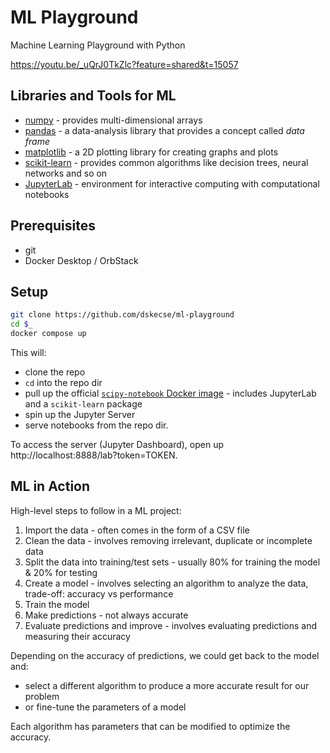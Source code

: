 # ML Playground

Machine Learning Playground with Python

https://youtu.be/_uQrJ0TkZlc?feature=shared&t=15057

## Libraries and Tools for ML

* [numpy](https://numpy.org/) - provides multi-dimensional arrays
* [pandas](https://pandas.pydata.org/) - a data-analysis library that provides a concept called *data frame*
* [matplotlib](https://matplotlib.org/) - a 2D plotting library for creating graphs and plots
* [scikit-learn](https://scikit-learn.org/stable/) - provides common algorithms like decision trees, neural networks and so on
* [JupyterLab](https://jupyterlab.readthedocs.io/en/stable/index.html) - environment for interactive computing with computational notebooks

## Prerequisites

* git
* Docker Desktop / OrbStack

## Setup

```sh
git clone https://github.com/dskecse/ml-playground
cd $_
docker compose up
```

This will:

* clone the repo
* `cd` into the repo dir
* pull up the official [`scipy-notebook` Docker image](https://quay.io/repository/jupyter/scipy-notebook?tab=tags) - includes JupyterLab and a `scikit-learn` package
* spin up the Jupyter Server
* serve notebooks from the repo dir.

To access the server (Jupyter Dashboard), open up http://localhost:8888/lab?token=TOKEN.

## ML in Action

High-level steps to follow in a ML project:

1. Import the data - often comes in the form of a CSV file
2. Clean the data - involves removing irrelevant, duplicate or incomplete data
3. Split the data into training/test sets - usually 80% for training the model & 20% for testing
4. Create a model - involves selecting an algorithm to analyze the data, trade-off: accuracy vs performance
5. Train the model
6. Make predictions - not always accurate
7. Evaluate predictions and improve - involves evaluating predictions and measuring their accuracy

Depending on the accuracy of predictions, we could get back to the model and:

* select a different algorithm to produce a more accurate result for our problem
* or fine-tune the parameters of a model

Each algorithm has parameters that can be modified to optimize the accuracy.
